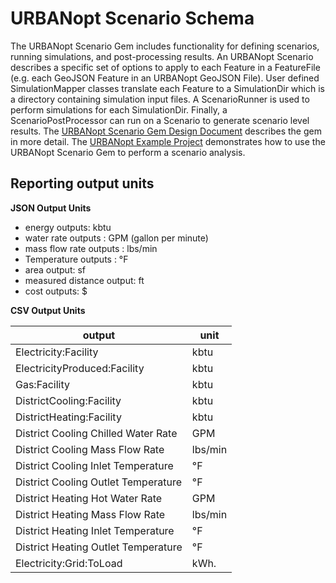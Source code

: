 # URBANopt Scenario Schema

The URBANopt Scenario Gem includes functionality for defining scenarios, running simulations, and post-processing results.  An URBANopt Scenario describes a specific set of options to apply to each Feature in a FeatureFile (e.g. each GeoJSON Feature in an URBANopt GeoJSON File).  User defined SimulationMapper classes translate each Feature to a SimulationDir which is a directory containing simulation input files.  A ScenarioRunner is used to perform simulations for each SimulationDir.  Finally, a ScenarioPostProcessor can run on a Scenario to generate scenario level results.  The [URBANopt Scenario Gem Design Document](https://docs.google.com/document/d/1ExcGuHliaSvPlrYevAJTSV8XAtTQXz_KQqH3p4iQDwg/edit) describes the gem in more detail.  The [URBANopt Example Project](https://github.com/urbanopt/urbanopt-example-project) demonstrates how to use the URBANopt Scenario Gem to perform a scenario analysis.

## Reporting output units

**JSON Output Units**

- energy outputs: kbtu
- water rate outputs : GPM (gallon per minute)
- mass flow rate outputs : lbs/min
- Temperature outputs : &deg;F
- area output: sf
- measured distance output: ft
- cost outputs: $

**CSV Output Units**

|            output                        |  unit   |
| -----------------------------------------| ------- |
| Electricity:Facility                     | kbtu     |
| ElectricityProduced:Facility             | kbtu     |
| Gas:Facility                             | kbtu    |
| DistrictCooling:Facility                 | kbtu    |
| DistrictHeating:Facility                 | kbtu    |
| District Cooling Chilled Water Rate      | GPM     |
| District Cooling Mass Flow Rate          | lbs/min |
| District Cooling Inlet Temperature       | &deg;F  |
| District Cooling Outlet Temperature      | &deg;F  |
| District Heating Hot Water Rate          | GPM     |
| District Heating Mass Flow Rate          | lbs/min |
| District Heating Inlet Temperature       | &deg;F  |
| District Heating Outlet Temperature      | &deg;F  |
| Electricity:Grid:ToLoad                  | kWh.    |